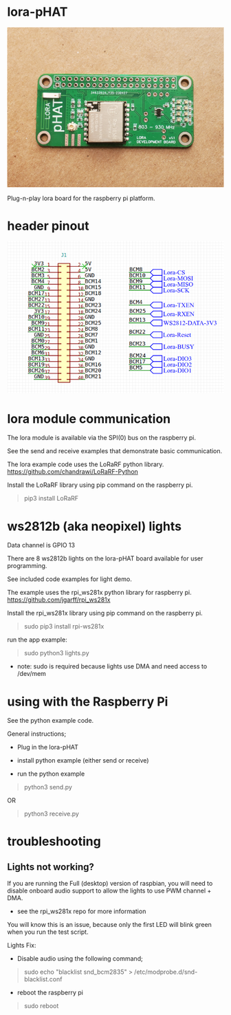 # lora-pHAT

![board](screenshots/board.png)

Plug-n-play lora board for the raspberry pi platform.

# header pinout
![header pinout](screenshots/header.png)


# lora module communication
The lora module is available via the SPI(0) bus on the raspberry pi.

See the send and receive examples that demonstrate basic communication.

The lora example code uses the LoRaRF python library.
https://github.com/chandrawi/LoRaRF-Python

Install the LoRaRF library using pip command on the raspberry pi.

> pip3 install LoRaRF



# ws2812b (aka neopixel) lights
Data channel is GPIO 13

There are 8 ws2812b lights on the lora-pHAT board available for user programming.

See included code examples for light demo.

The example uses the rpi_ws281x python library for raspberry pi.
https://github.com/jgarff/rpi_ws281x

Install the rpi_ws281x library using pip command on the raspberry pi.
> sudo pip3 install rpi-ws281x

run the app example:
> sudo python3 lights.py
* note: sudo is required because lights use DMA and need access to /dev/mem

# using with the Raspberry Pi
See the python example code.

General instructions;

- Plug in the lora-pHAT

- install python example (either send or receive)

- run the python example
> python3 send.py

OR
> python3 receive.py


# troubleshooting

## Lights not working?

If you are running the Full (desktop) version of raspbian, you will need to disable onboard audio support to allow the lights to use PWM channel + DMA.
* see the rpi_ws281x repo for more information

You will know this is an issue, because only the first LED will blink green when you run the test script.

Lights Fix:
- Disable audio using the following command;
> sudo echo "blacklist snd_bcm2835" >  /etc/modprobe.d/snd-blacklist.conf

- reboot the raspberry pi
> sudo reboot

